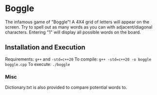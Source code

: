 # Boggle
The infamous game of "Boggle"!  A 4X4 grid of letters will appear on the screen.  Try to spell out as many words as you can with adjacent/diagonal characters. Entering "1" will display all possible words on the board.  

## Installation and Execution
Requirements: ```g++``` and ```-std=c++20```
To compile: ```g++ -std=c++20 -o boggle boggle.cpp```
To execute: ```./boggle```

### Misc
Dictionary.txt is also provided to compare potential words to.
  
